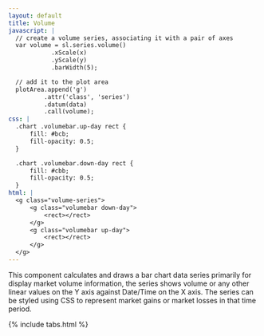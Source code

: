```yaml
---
layout: default
title: Volume
javascript: |
  // create a volume series, associating it with a pair of axes
  var volume = sl.series.volume()
            .xScale(x)
            .yScale(y)
            .barWidth(5);

  // add it to the plot area
  plotArea.append('g')
          .attr('class', 'series')
          .datum(data)
          .call(volume);
css: |
  .chart .volumebar.up-day rect {
      fill: #bcb;
      fill-opacity: 0.5;
  }

  .chart .volumebar.down-day rect {
      fill: #cbb;
      fill-opacity: 0.5;
  }
html: |
  <g class="volume-series">
      <g class="volumebar down-day">
          <rect></rect>
      </g>
      <g class="volumebar up-day">
          <rect></rect>
      </g>
  </g>
---
```


This component calculates and draws a bar chart data series primarily for display market volume information, the series shows volume or any other linear values on the Y axis against Date/Time on the X axis. The series can be styled using CSS to represent market gains or market losses in that time period.

<div id="example_volume"> </div>

<script type="text/javascript">
	// Mock data generation (mu, sigma, startingPrice, intraDaySteps, filter)
	var chart = createPlotArea('#example_volume');

	// Create the Candlestick series
	var volume = fc.series.volume()
		.xScale(chart.dateScale)
		.yScale(chart.priceScale);

	// Add the primary Candlestick series
	chart.plotArea.selectAll('.series').remove();
	chart.plotArea.append('g')
		.attr('class', 'series')
		.datum(dataSeries1)
		.call(volume);
</script>

{% include tabs.html %}
